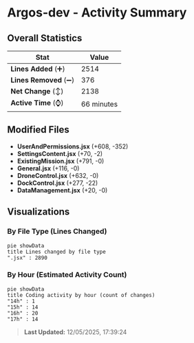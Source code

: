 # Argos-dev - Activity Summary 

## Overall Statistics

| Stat                   | Value                                                             |
| ---------------------- | ----------------------------------------------------------------- |
| **Lines Added** (➕)   | 2514                                          |
| **Lines Removed** (➖) | 376                                        |
| **Net Change** (↕)    | 2138                |
| **Active Time** (⌚)   | 66 minutes |


## Modified Files
- **UserAndPermissions.jsx** (+608, -352)
- **SettingsContent.jsx** (+70, -2)
- **ExistingMission.jsx** (+791, -0)
- **General.jsx** (+116, -0)
- **DroneControl.jsx** (+632, -0)
- **DockControl.jsx** (+277, -22)
- **DataManagement.jsx** (+20, -0)

## Visualizations

### By File Type (Lines Changed)

```mermaid
pie showData
title Lines changed by file type
".jsx" : 2890
```

### By Hour (Estimated Activity Count)

```mermaid
pie showData
title Coding activity by hour (count of changes)
"14h" : 1
"15h" : 14
"16h" : 20
"17h" : 14
```


> **Last Updated:** 12/05/2025, 17:39:24